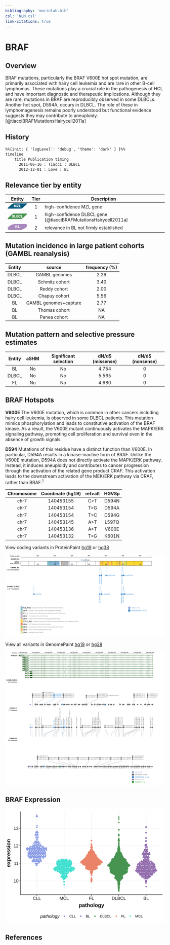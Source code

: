 ```yaml
---
bibliography: 'morinlab.bib'
csl: 'NLM.csl'
link-citations: true
---
```

# BRAF

## Overview
BRAF mutations, particularly the BRAF V600E hot spot mutation, are primarily associated with hairy cell leukemia and are rare in other B-cell lymphomas. These mutations play a crucial role in the pathogenesis of HCL and have important diagnostic and therapeutic implications. Although they are rare, mutations in BRAF are reproducibly observed in some DLBCLs. Another hot spot, D594A, occurs in DLBCL. The role of these in lymphomagenesis remains poorly understood but functional evidence suggests they may contribute to aneuploidy.[@tiacciBRAFMutationsHairycell2011a]

## History
```mermaid
%%{init: { 'logLevel': 'debug', 'theme': 'dark' } }%%
timeline
    title Publication timing
      2011-06-16 : Tiacci : DLBCL
      2012-12-01 : Love : BL
```

## Relevance tier by entity

|Entity|Tier|Description                           |
|:------:|:----:|--------------------------------------|
|![MZL](images/icons/MZL_tier1.png)|1|high-confidence MZL gene|
|![DLBCL](images/icons/DLBCL_tier1.png) |1   |high-confidence DLBCL gene            [@tiacciBRAFMutationsHairycell2011a]|
|![BL](images/icons/Tier2_BL.png)    |2   |relevance in BL not firmly established|

## Mutation incidence in large patient cohorts (GAMBL reanalysis)

|Entity|source               |frequency (%)|
|:------:|:---------------------:|:-------------:|
|DLBCL |GAMBL genomes        |2.29         |
|DLBCL |Schmitz cohort       |3.40         |
|DLBCL |Reddy cohort         |2.00         |
|DLBCL |Chapuy cohort        |5.56         |
|BL    |GAMBL genomes+capture|2.77         |
|BL    |Thomas cohort        |  NA         |
|BL    |Panea cohort         |  NA         |

## Mutation pattern and selective pressure estimates

|Entity|aSHM|Significant selection|dN/dS (missense)|dN/dS (nonsense)|
|:------:|:----:|:---------------------:|:----------------:|:----------------:|
|BL    |No  |No                   |4.754           |0               |
|DLBCL |No  |No                   |5.565           |0               |
|FL    |No  |No                   |4.680           |0               |




## BRAF Hotspots

**V600E** The V600E mutation, which is common in other cancers including hairy cell leukemia, is observed in some DLBCL patients. This mutation mimics phosphorylation and leads to constitutive activation of the BRAF kinase. As a result, the V600E mutant continuously activates the MAPK/ERK signaling pathway, promoting cell proliferation and survival even in the absence of growth signals. 

**D594** Mutations of this residue have a distinct function than V600E. In particular, D594A results in a kinase-inactive form of BRAF. Unlike the V600E mutation, D594A does not directly activate the MAPK/ERK pathway. Instead, it induces aneuploidy and contributes to cancer progression through the activation of the related gene product CRAF. This activation leads to the downstream activation of the MEK/ERK pathway via CRAF, rather than BRAF.<sup>1</sup>

| Chromosome |Coordinate (hg19) | ref>alt | HGVSp | 
 | :---:| :---: | :--: | :---: |
| chr7 | 140453155 | C>T | D594N |
| chr7 | 140453154 | T>G | D594A |
| chr7 | 140453154 | T>C | D594G |
| chr7 | 140453145 | A>T | L597Q |
| chr7 | 140453136 | A>T | V600E |
| chr7 | 140453132 | T>G | K601N |

View coding variants in ProteinPaint [hg19](https://morinlab.github.io/LLMPP/GAMBL/BRAF_protein.html)  or [hg38](https://morinlab.github.io/LLMPP/GAMBL/BRAF_protein_hg38.html)

![](images/proteinpaint/BRAF_NM_004333.svg)

View all variants in GenomePaint [hg19](https://morinlab.github.io/LLMPP/GAMBL/BRAF.html)  or [hg38](https://morinlab.github.io/LLMPP/GAMBL/BRAF_hg38.html)

![](images/proteinpaint/BRAF.svg)

## BRAF Expression
![](images/gene_expression/BRAF_by_pathology.svg)

## References

<!-- ORIGIN: tiacciBRAFMutationsHairycell2011a -->
<!-- DLBCL: tiacciBRAFMutationsHairycell2011a -->
<!-- BL: loveGeneticLandscapeMutations2012 -->

